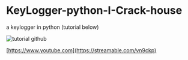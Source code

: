 # KeyLogger-python-I-Crack-house
a keylogger in python (tutorial below)

![tutorial github](https://github.com/puxxa/Cleaner-HWID-Spoofer-Fortnite-HWID-I-crack-house/assets/118053695/2479d061-86fd-4011-96cf-d315d513f690) 

[https://www.youtube.com](https://streamable.com/vn9ckp)

⠀⠀⠀⠀⠀⠀⠀⠀⠀⠀⠀⠀⠀⠀⠀⠀⠀⠀⠀⠀⠀⠀⠀⠀⠀⠀⠀⠀⠀⠀⠀⠀
⠀⠀⠀⠀⠀⠀⠀⠀⠀⠀⠀⠀⠀⠀⠀⠀⠀⠀⠀⠀⠀⠀⠀⠀
